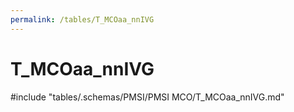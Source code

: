```yaml
---
permalink: /tables/T_MCOaa_nnIVG
---
```

# T_MCOaa_nnIVG
<!-- SPDX-License-Identifier: MPL-2.0 -->

<!-- ATTENTION : Ne pas supprimer ou modifier la ligne ci-dessous -->
#include "tables/.schemas/PMSI/PMSI MCO/T_MCOaa_nnIVG.md"
<!-- ATTENTION : Ne pas supprimer ou modifier la ligne ci-dessus -->
